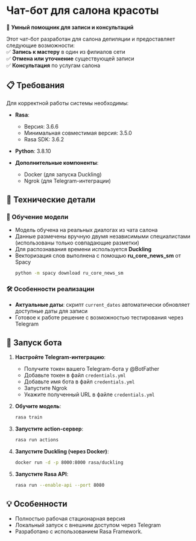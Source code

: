 # Чат-бот для салона красоты  

🤖 **Умный помощник для записи и консультаций**  

Этот чат-бот разработан для салона депиляции и предоставляет следующие возможности:  
✅ **Запись к мастеру** в один из филиалов сети  
✅ **Отмена или уточнение** существующей записи  
✅ **Консультация** по услугам салона  

## 📋 Требования

Для корректной работы системы необходимы:

- **Rasa**:
  - Версия: 3.6.6
  - Минимальная совместимая версия: 3.5.0
  - Rasa SDK: 3.6.2

- **Python**: 3.8.10

- **Дополнительные компоненты**:
  - Docker (для запуска Duckling)
  - Ngrok (для Telegram-интеграции)

## 🔧 Технические детали  

### 🎯 Обучение модели  
- Модель обучена на реальных диалогах из чата салона  
- Данные размечены вручную двумя независимыми специалистами (использованы только совпадающие разметки)  
- Для распознавания времени используется **Duckling**  
- Векторизация слов выполнена с помощью **ru_core_news_sm** от Spacy
  ```bash
  python -m spacy download ru_core_news_sm 

### 🛠️ Особенности реализации  
- **Актуальные даты**: скрипт `current_dates` автоматически обновляет доступные даты для записи  
- Готовое к работе решение с возможностью тестирования через Telegram  

## 🚀 Запуск бота  

1. **Настройте Telegram-интеграцию**:  
   - Получите токен вашего Telegram-бота у @BotFather  
   - Добавьте токен в файл `credentials.yml`
   - Добавьте имя бота в  файл `credentials.yml`
   - Запустите Ngrok  
   - Укажите полученный URL в файле `credentials.yml`
  
2. **Обучите модель**:
   ```bash
   rasa train

3. **Запустите action-сервер**:  
   ```bash
   rasa run actions

4. **Запустите Duckling (через Docker)**:
   ```bash
   docker run -d -p 8000:8000 rasa/duckling
5. **Запустите Rasa API**:
   ```bash
   rasa run --enable-api --port 8080
   
## 💡 Особенности
- Полностью рабочая стационарная версия
- Локальный запуск с внешним доступом через Telegram
- Разработано с использованием Rasa Framework. 



